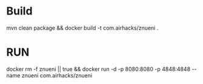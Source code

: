 # Build
mvn clean package && docker build -t com.airhacks/znueni .

# RUN

docker rm -f znueni || true && docker run -d -p 8080:8080 -p 4848:4848 --name znueni com.airhacks/znueni 